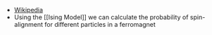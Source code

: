 + [Wikipedia](https://en.wikipedia.org/wiki/Ferromagnetism)
+ Using the [[Ising Model]] we can calculate the probability of spin-alignment for different particles in a ferromagnet